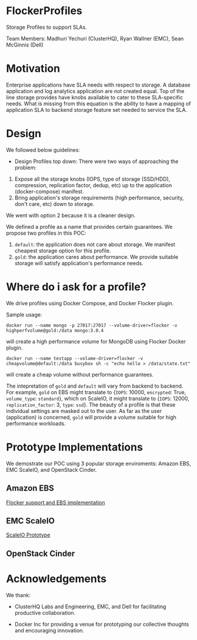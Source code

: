 # FlockerProfiles

Storage Profiles to support SLAs.

Team Members: Madhuri Yechuri (ClusterHQ), Ryan Wallner (EMC), Sean McGinnis (Dell)

# Motivation

Enterprise applications have SLA needs with respect to storage. A database application and log analytics application are not created equal. Top of the line storage provides have knobs available to cater to these SLA-specific needs. What is missing from this equation is the ability to have a mapping of application SLA to backend storage feature set needed to service the SLA.

# Design

We followed below guidelines:

- Design Profiles top down: There were two ways of approaching the problem:
1) Expose all the storage knobs (IOPS, type of storage (SSD/HDD), compression, replication factor, dedup, etc) up to the application (docker-compose) manifest.
2) Bring application's storage requirements (high performance, security, don't care, etc) down to storage.

We went with option 2 because it is a cleaner design.

We defined a profile as a name that provides certain guarantees. We propose two profiles in this POC:

1) ``default``: the application does not care about storage. We manifest cheapest storage option for this profile.
2) ``gold``: the application cares about performance. We provide suitable storage will satisfy application's performance needs. 


# Where do i ask for a profile?

We drive profiles using Docker Compose, and Docker Flocker plugin.

Sample usage:

```
docker run --name mongo -p 27017:27017 --volume-driver=flocker -v highperfvolume@gold:/data mongo:3.0.4
```
will create a high performance volume for MongoDB using Flocker Docker plugin.



```
docker run --name testapp --volume-driver=flocker -v cheapvolume@default:/data busybox sh -c "echo hello > /data/state.txt"
```
will create a cheap volume without performance guarantees.

The intepretation of ``gold`` and ``default`` will vary from backend to backend. For example, ``gold`` on EBS might translate to {``IOPS``: 10000, ``encrypted``: True, ``volume_type``: ``standard``}, which on ScaleIO, it might translate to {``IOPS``: 12000, ``replication_factor``: 3, ``type``: ``ssd``}. The beauty of a profile is that these individual settings are masked out to the user. As far as the user (application) is concerned, ``gold`` will provide a volume suitable for high performance workloads.


# Prototype Implementations

We demostrate our POC using 3 popular storage enviroments: Amazon EBS, EMC ScaleIO, and OpenStack Cinder.

## Amazon EBS

[Flocker support and EBS implementation](https://github.com/ClusterHQ/flocker/compare/profile_metadata)

## EMC ScaleIO

[ScaleIO Prototype](https://github.com/emccorp/scaleio-flocker-driver/tree/scaleio-profiles-hackday)

## OpenStack Cinder

# Acknowledgements

We thank:

- ClusterHQ Labs and Engineering, EMC, and Dell for facilitating productive collaboration.

- Docker Inc for providing a venue for prototyping our collective thoughts and encouraging innovation.
